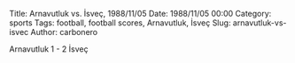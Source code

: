 Title: Arnavutluk vs. İsveç, 1988/11/05
Date: 1988/11/05 00:00
Category: sports
Tags: football, football scores, Arnavutluk, İsveç
Slug: arnavutluk-vs-isvec
Author: carbonero


Arnavutluk 1 - 2 İsveç
